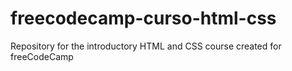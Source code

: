 # freecodecamp-curso-html-css
Repository for the introductory HTML and CSS course created for freeCodeCamp
